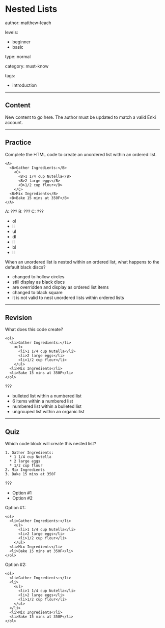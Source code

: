 # Nested Lists
author: matthew-leach

levels:
  - beginner
  - basic

type: normal

category: must-know

tags:
  - introduction

---
## Content

New content to go here. The author must be updated to match a valid Enki account.

---
## Practice

Complete the HTML code to create an unordered list within an ordered list. 
```
<A>
  <B>Gather Ingredients:</B>
    <C>
      <B>1 1/4 cup Nutella</B>
      <B>2 large eggs</B>
      <B>1/2 cup flour</B>
    </C>
  <B>Mix Ingredients</B>
  <B>Bake 15 mins at 350F</B>
</A>
```

A: ???
B: ???
C: ???

* ol
* li
* ul
* dl
* il
* bl
* ll

When an unordered list is nested within an ordered list, what happens to the default black discs?

* changed to hollow circles
* still display as black discs
* are overridden and display as ordered list items
* changed to black square
* it is not valid to nest unordered lists within ordered lists

---
## Revision

What does this code create? 

```
<ol>
  <li>Gather Ingredients:</li>
    <ul>
      <li>1 1/4 cup Nutella</li>
      <li>2 large eggs</li>
      <li>1/2 cup flour</li>
    </ul>
  <li>Mix Ingredients</li>
  <li>Bake 15 mins at 350F</li>
</ol>
```

???

* bulleted list within a numbered list
* 6 items within a numbered list
* numbered list within a bulleted list
* ungrouped list within an organic list

---
## Quiz

Which code block will create this nested list?

```
1. Gather Ingredients:
  * 1 1/4 cup Nutella
  * 2 large eggs
  * 1/2 cup flour
2. Mix Ingredients
3. Bake 15 mins at 350F
```

???

* Option #1
* Option #2

Option #1: 
```
<ol>
  <li>Gather Ingredients:</li>
    <ul>
      <li>1 1/4 cup Nutella</li>
      <li>2 large eggs</li>
      <li>1/2 cup flour</li>
    </ul>
  <li>Mix Ingredients</li>
  <li>Bake 15 mins at 350F</li>
</ol>
```

Option #2: 
```
<ol>
  <li>Gather Ingredients:</li>
  <li>
    <ul>
      <li>1 1/4 cup Nutella</li>
      <li>2 large eggs</li>
      <li>1/2 cup flour</li>
    </ul>
  </li>
  <li>Mix Ingredients</li>
  <li>Bake 15 mins at 350F</li>
</ol>
```
